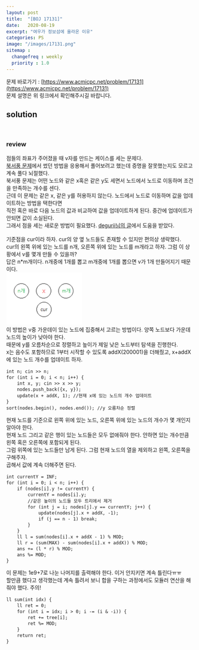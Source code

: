 ```yaml
---
layout: post
title:  "[BOJ 17131]"
date:   2020-08-19
excerpt: "여우가 정보섬에 올라온 이유"
categories: PS
image: "/images/17131.png"
sitemap :
  changefreq : weekly
  priority : 1.0
---
```


문제 바로가기 : [https://www.acmicpc.net/problem/17131](https://www.acmicpc.net/problem/17131)<br>
문제 설명은 위 링크에서 확인해주시길 바랍니다.
<br>
## solution
<script src="https://gist.github.com/yooniversal/1a1a3e79424c0766397ddd9e91e6e064.js"></script>
<br>

### review
점들의 좌표가 주어졌을 때 v자를 만드는 케이스를 세는 문제다.<br>
[북서풍 문제](https://www.acmicpc.net/problem/5419)에서 썼던 방법을 응용해서 풀어보려고 했는데 증명을 잘못했는지도 모르고 계속 풀다 뇌절했다.<br>
북서풍 문제는 어떤 노드와 같은 x혹은 같은 y도 세면서 노드에서 노드로 이동하며 조건을 만족하는 개수를 센다.<br>
근데 이 문제는 같은 x, 같은 y를 허용하지 않는다. 노드에서 노드로 이동하며 값을 업데이트하는 방법을 택한다면<br>
직전 혹은 바로 다음 노드의 값과 비교하여 값을 업데이트하게 된다. 중간에 업데이트가 안되면 값이 소실된다.<br>
그래서 점을 세는 새로운 방법이 필요했다. [degurii님의 글](https://degurii.tistory.com/65)에서 도움을 받았다.<br>
<br>
기준점을 cur이라 하자. cur의 양 옆 노드들도 존재할 수 있지만 편의상 생략했다.<br>
cur의 왼쪽 위에 있는 노드를 n개, 오른쪽 위에 있는 노드를 m개라고 하자. 그럼 이 상황에서 v를 몇개 만들 수 있을까?<br>
답은 n*m개이다. n개중에 1개를 뽑고 m개중에 1개를 뽑으면 v가 1개 만들어지기 때문이다.<br>
<img src="/images/17131_1.png" width="40%" height="40%" title="17131_1.png" alt="?"/><br>
이 방법은 v중 가운데이 있는 노드에 집중해서 고르는 방법이다. 양쪽 노드보다 가운데 노드의 높이가 낮아야 한다.<br>
때문에 y를 오름차순으로 정렬하고 높이가 제일 낮은 노드부터 탐색을 진행한다.<br>
x는 음수도 포함하므로 1부터 시작할 수 있도록 addX(200001)을 더해줬고, x+addX에 있는 노드 개수를 업데이트 하자.<br>
```
int n; cin >> n;
for (int i = 0; i < n; i++) {
    int x, y; cin >> x >> y;
    nodes.push_back({x, y});
    update(x + addX, 1); //현재 x에 있는 노드의 개수 업데이트
}
sort(nodes.begin(), nodes.end()); //y 오름차순 정렬
```
현재 노드를 기준으로 왼쪽 위에 있는 노드, 오른쪽 위에 있는 노드의 개수가 몇 개인지 알아야 한다.<br>
현재 노드 그리고 같은 행이 있는 노드들은 모두 없애줘야 한다. 안하면 있는 개수만큼 왼쪽 혹은 오른쪽에 포함되게 된다.<br>
그럼 위쪽에 있는 노드들만 남게 된다. 그럼 현재 노드의 열을 제외하고 왼쪽, 오른쪽을 구해주자.<br>
곱해서 값에 계속 더해주면 된다.<br>
```
int currentY = INF;
for (int i = 0; i < n; i++) {
    if (nodes[i].y != currentY) {
        currentY = nodes[i].y;
        //같은 높이의 노드들 모두 트리에서 제거
        for (int j = i; nodes[j].y == currentY; j++) {
            update(nodes[j].x + addX, -1);
            if (j == n - 1) break;
        }
    }
    ll l = sum(nodes[i].x + addX - 1) % MOD;
    ll r = (sum(MAX) - sum(nodes[i].x + addX)) % MOD;
    ans += (l * r) % MOD;
    ans %= MOD;
}
```
이 문제는 1e9+7로 나눈 나머지를 출력해야 한다. 이거 안지키면 계속 틀린다ㅠㅠ<br>
할만큼 했다고 생각했는데 계속 틀려서 보니 합을 구하는 과정에서도 모듈러 연산을 해줘야 했다. 주의!<br>
```
ll sum(int idx) {
    ll ret = 0;
    for (int i = idx; i > 0; i -= (i & -i)) {
        ret += tree[i];
        ret %= MOD;
    }
    return ret;
}
```

<script src="https://utteranc.es/client.js"
        repo="yooniversal/blog-comments"
        issue-term="pathname"
        theme="github-light"
        crossorigin="anonymous"
        async>
</script>
